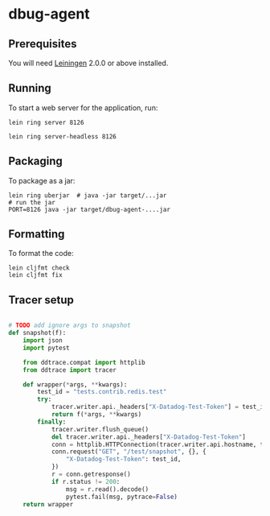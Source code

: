 # dbug-agent

## Prerequisites

You will need [Leiningen][] 2.0.0 or above installed.

[leiningen]: https://github.com/technomancy/leiningen

## Running

To start a web server for the application, run:

    lein ring server 8126

    lein ring server-headless 8126


## Packaging

To package as a jar:

    lein ring uberjar  # java -jar target/...jar
    # run the jar
    PORT=8126 java -jar target/dbug-agent-....jar

## Formatting

To format the code:

    lein cljfmt check
    lein cljfmt fix

## Tracer setup

```python

# TODO add ignore args to snapshot
def snapshot(f):
    import json
    import pytest

    from ddtrace.compat import httplib
    from ddtrace import tracer

    def wrapper(*args, **kwargs):
        test_id = "tests.contrib.redis.test"
        try:
            tracer.writer.api._headers["X-Datadog-Test-Token"] = test_id
            return f(*args, **kwargs)
        finally:
            tracer.writer.flush_queue()
            del tracer.writer.api._headers["X-Datadog-Test-Token"]
            conn = httplib.HTTPConnection(tracer.writer.api.hostname, tracer.writer.api.port)
            conn.request("GET", "/test/snapshot", {}, {
                "X-Datadog-Test-Token": test_id,
            })
            r = conn.getresponse()
            if r.status != 200:
                msg = r.read().decode()
                pytest.fail(msg, pytrace=False)
    return wrapper
```
